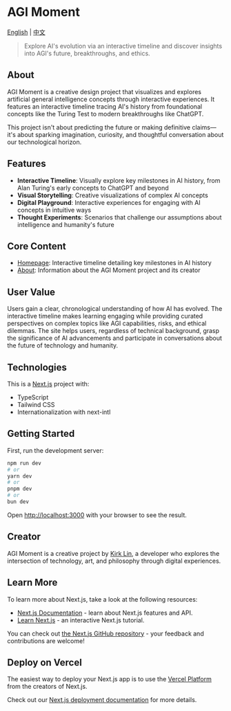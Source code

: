 # AGI Moment

[English](./README.md) | [中文](./README.zh.md)

> Explore AI's evolution via an interactive timeline and discover insights into AGI's future, breakthroughs, and ethics.

## About

AGI Moment is a creative design project that visualizes and explores artificial general intelligence concepts through interactive experiences. It features an interactive timeline tracing AI's history from foundational concepts like the Turing Test to modern breakthroughs like ChatGPT.

This project isn't about predicting the future or making definitive claims—it's about sparking imagination, curiosity, and thoughtful conversation about our technological horizon.

## Features

- **Interactive Timeline**: Visually explore key milestones in AI history, from Alan Turing's early concepts to ChatGPT and beyond
- **Visual Storytelling**: Creative visualizations of complex AI concepts
- **Digital Playground**: Interactive experiences for engaging with AI concepts in intuitive ways
- **Thought Experiments**: Scenarios that challenge our assumptions about intelligence and humanity's future

## Core Content

- [Homepage](https://agimoment.com/): Interactive timeline detailing key milestones in AI history
- [About](https://agimoment.com/about): Information about the AGI Moment project and its creator

## User Value

Users gain a clear, chronological understanding of how AI has evolved. The interactive timeline makes learning engaging while providing curated perspectives on complex topics like AGI capabilities, risks, and ethical dilemmas. The site helps users, regardless of technical background, grasp the significance of AI advancements and participate in conversations about the future of technology and humanity.

## Technologies

This is a [Next.js](https://nextjs.org/) project with:

- TypeScript
- Tailwind CSS
- Internationalization with next-intl

## Getting Started

First, run the development server:

```bash
npm run dev
# or
yarn dev
# or
pnpm dev
# or
bun dev
```

Open [http://localhost:3000](http://localhost:3000) with your browser to see the result.

## Creator

AGI Moment is a creative project by [Kirk Lin](https://github.com/kirklin), a developer who explores the intersection of technology, art, and philosophy through digital experiences.

## Learn More

To learn more about Next.js, take a look at the following resources:

- [Next.js Documentation](https://nextjs.org/docs) - learn about Next.js features and API.
- [Learn Next.js](https://nextjs.org/learn) - an interactive Next.js tutorial.

You can check out [the Next.js GitHub repository](https://github.com/vercel/next.js/) - your feedback and contributions are welcome!

## Deploy on Vercel

The easiest way to deploy your Next.js app is to use the [Vercel Platform](https://vercel.com/new?utm_medium=default-template&filter=next.js&utm_source=create-next-app&utm_campaign=create-next-app-readme) from the creators of Next.js.

Check out our [Next.js deployment documentation](https://nextjs.org/docs/deployment) for more details.

